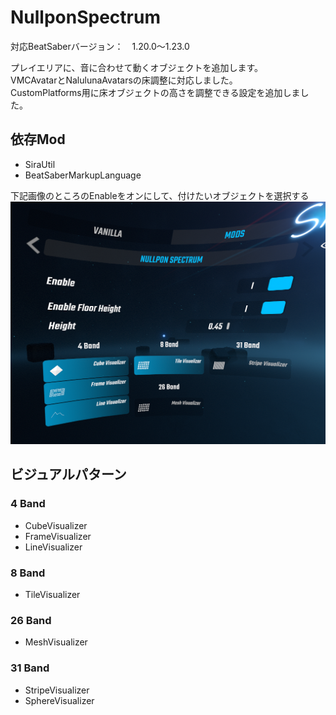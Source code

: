 # NullponSpectrum

対応BeatSaberバージョン：　1.20.0～1.23.0

プレイエリアに、音に合わせて動くオブジェクトを追加します。  
VMCAvatarとNalulunaAvatarsの床調整に対応しました。  
CustomPlatforms用に床オブジェクトの高さを調整できる設定を追加しました。

## 依存Mod

- SiraUtil
- BeatSaberMarkupLanguage

下記画像のところのEnableをオンにして、付けたいオブジェクトを選択する  
![NullponSpcetrum](https://raw.githubusercontent.com/nullpon16tera/nullpon16tera.github.io/master/NullponSpectrum/modifierer.png "NullponSpcetrum")

## ビジュアルパターン

### 4 Band

- CubeVisualizer
- FrameVisualizer
- LineVisualizer

### 8 Band

- TileVisualizer

### 26 Band

- MeshVisualizer

### 31 Band

- StripeVisualizer
- SphereVisualizer